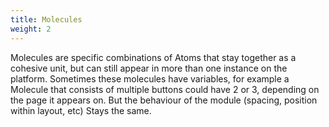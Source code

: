 ```yaml
---
title: Molecules
weight: 2
---
```


Molecules are specific combinations of Atoms that stay together as a cohesive unit, but can still appear in more than one instance on the platform. Sometimes these molecules have variables, for example a Molecule that consists of multiple buttons could have 2 or 3, depending on the page it appears on. But the behaviour of the module (spacing, position within layout, etc) Stays the same.
